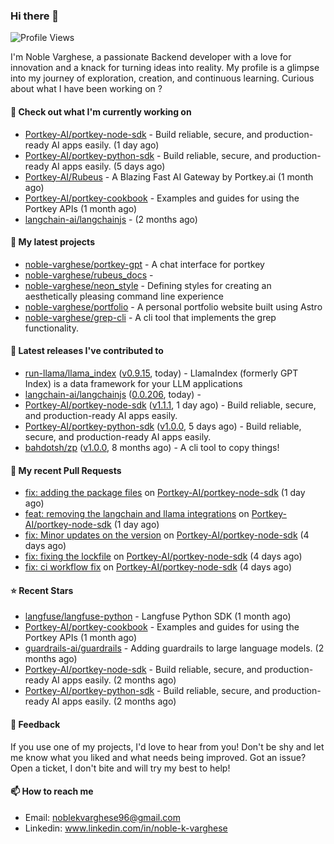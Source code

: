 ### Hi there 👋
![Profile Views](https://komarev.com/ghpvc/?username=noble-varghese&label=PROFILE+VIEWS)

I'm Noble Varghese, a passionate Backend developer with a love for innovation and a knack for turning ideas into reality. My profile is a glimpse into my journey of exploration, creation, and continuous learning. Curious about what I have been working on ?


#### 👷 Check out what I'm currently working on

- [Portkey-AI/portkey-node-sdk](https://github.com/Portkey-AI/portkey-node-sdk) - Build reliable, secure, and production-ready AI apps easily. (1 day ago)
- [Portkey-AI/portkey-python-sdk](https://github.com/Portkey-AI/portkey-python-sdk) - Build reliable, secure, and production-ready AI apps easily. (5 days ago)
- [Portkey-AI/Rubeus](https://github.com/Portkey-AI/Rubeus) - A Blazing Fast AI Gateway by Portkey.ai (1 month ago)
- [Portkey-AI/portkey-cookbook](https://github.com/Portkey-AI/portkey-cookbook) - Examples and guides for using the Portkey APIs (1 month ago)
- [langchain-ai/langchainjs](https://github.com/langchain-ai/langchainjs) -  (2 months ago)

#### 🌱 My latest projects

- [noble-varghese/portkey-gpt](https://github.com/noble-varghese/portkey-gpt) - A chat interface for portkey
- [noble-varghese/rubeus_docs](https://github.com/noble-varghese/rubeus_docs) - 
- [noble-varghese/neon_style](https://github.com/noble-varghese/neon_style) - Defining styles for creating an aesthetically pleasing command line experience
- [noble-varghese/portfolio](https://github.com/noble-varghese/portfolio) - A personal portfolio website built using Astro
- [noble-varghese/grep-cli](https://github.com/noble-varghese/grep-cli) - A cli tool that implements the grep functionality.

#### 🔭 Latest releases I've contributed to

- [run-llama/llama_index](https://github.com/run-llama/llama_index) ([v0.9.15](https://github.com/run-llama/llama_index/releases/tag/v0.9.15), today) - LlamaIndex (formerly GPT Index) is a data framework for your LLM applications
- [langchain-ai/langchainjs](https://github.com/langchain-ai/langchainjs) ([0.0.206](https://github.com/langchain-ai/langchainjs/releases/tag/0.0.206), today) - 
- [Portkey-AI/portkey-node-sdk](https://github.com/Portkey-AI/portkey-node-sdk) ([v1.1.1](https://github.com/Portkey-AI/portkey-node-sdk/releases/tag/v1.1.1), 1 day ago) - Build reliable, secure, and production-ready AI apps easily.
- [Portkey-AI/portkey-python-sdk](https://github.com/Portkey-AI/portkey-python-sdk) ([v1.0.0](https://github.com/Portkey-AI/portkey-python-sdk/releases/tag/v1.0.0), 5 days ago) - Build reliable, secure, and production-ready AI apps easily.
- [bahdotsh/zp](https://github.com/bahdotsh/zp) ([v1.0.0](https://github.com/bahdotsh/zp/releases/tag/v1.0.0), 8 months ago) - A cli tool to copy things!

#### 🔨 My recent Pull Requests

- [fix: adding the package files](https://github.com/Portkey-AI/portkey-node-sdk/pull/18) on [Portkey-AI/portkey-node-sdk](https://github.com/Portkey-AI/portkey-node-sdk) (1 day ago)
- [feat: removing the langchain and llama integrations](https://github.com/Portkey-AI/portkey-node-sdk/pull/17) on [Portkey-AI/portkey-node-sdk](https://github.com/Portkey-AI/portkey-node-sdk) (1 day ago)
- [fix: Minor updates on the version](https://github.com/Portkey-AI/portkey-node-sdk/pull/16) on [Portkey-AI/portkey-node-sdk](https://github.com/Portkey-AI/portkey-node-sdk) (4 days ago)
- [fix: fixing the lockfile](https://github.com/Portkey-AI/portkey-node-sdk/pull/15) on [Portkey-AI/portkey-node-sdk](https://github.com/Portkey-AI/portkey-node-sdk) (4 days ago)
- [fix: ci workflow fix](https://github.com/Portkey-AI/portkey-node-sdk/pull/14) on [Portkey-AI/portkey-node-sdk](https://github.com/Portkey-AI/portkey-node-sdk) (4 days ago)


#### ⭐ Recent Stars

- [langfuse/langfuse-python](https://github.com/langfuse/langfuse-python) - Langfuse Python SDK (1 month ago)
- [Portkey-AI/portkey-cookbook](https://github.com/Portkey-AI/portkey-cookbook) - Examples and guides for using the Portkey APIs (1 month ago)
- [guardrails-ai/guardrails](https://github.com/guardrails-ai/guardrails) - Adding guardrails to large language models. (2 months ago)
- [Portkey-AI/portkey-node-sdk](https://github.com/Portkey-AI/portkey-node-sdk) - Build reliable, secure, and production-ready AI apps easily. (2 months ago)
- [Portkey-AI/portkey-python-sdk](https://github.com/Portkey-AI/portkey-python-sdk) - Build reliable, secure, and production-ready AI apps easily. (2 months ago)

#### 💬 Feedback

If you use one of my projects, I'd love to hear from you! Don't be shy and let me know what you liked and what needs being improved. Got an issue? Open a ticket, I don't bite and will try my best to help!

#### 📫 How to reach me

- Email: noblekvarghese96@gmail.com
- Linkedin: www.linkedin.com/in/noble-k-varghese
